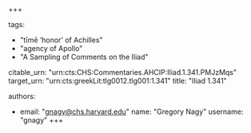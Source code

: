 +++

tags:
- "tīmē ‘honor’ of Achilles"
- "agency of Apollo"
- "A Sampling of Comments on the Iliad"

citable_urn: "urn:cts:CHS:Commentaries.AHCIP:Iliad.1.341.PMJzMqs"
target_urn: "urn:cts:greekLit:tlg0012.tlg001:1.341"
title: "Iliad 1.341"

authors:
- email: "gnagy@chs.harvard.edu"
  name: "Gregory Nagy"
  username: "gnagy"
+++

<p> </p>
